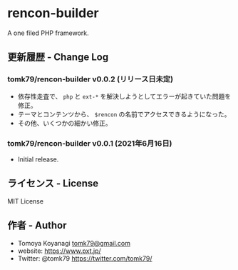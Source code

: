 # rencon-builder

A one filed PHP framework.

## 更新履歴 - Change Log

### tomk79/rencon-builder v0.0.2 (リリース日未定)

- 依存性走査で、 `php` と `ext-*` を解決しようとしてエラーが起きていた問題を修正。
- テーマとコンテンツから、 `$rencon` の名前でアクセスできるようになった。
- その他、いくつかの細かい修正。

### tomk79/rencon-builder v0.0.1 (2021年6月16日)

- Initial release.


## ライセンス - License

MIT License


## 作者 - Author

- Tomoya Koyanagi <tomk79@gmail.com>
- website: <https://www.pxt.jp/>
- Twitter: @tomk79 <https://twitter.com/tomk79/>
